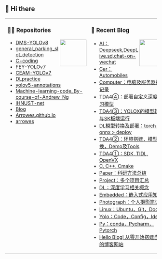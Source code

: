 ## 🧐 Hi there 

<table><tr><td valign="top" width="50%">

### 🐱‍🏍 Repositories

<img align="right" width="88" src="https://cdn.jsdelivr.net/gh/sun0225SUN/sun0225SUN/assets/images/technologist.png" />

<!-- START_SECTION:brain -->
* <a href='https://github.com/Arrowes/DMS-YOLOv8' target='_blank'>DMS-YOLOv8</a>
* <a href='https://github.com/Arrowes/general_parking_slot_detection' target='_blank'>general_parking_slot_detection</a>
* <a href='https://github.com/Arrowes/C-coding' target='_blank'>C-coding</a>
* <a href='https://github.com/Arrowes/FEY-YOLOv7' target='_blank'>FEY-YOLOv7</a>
* <a href='https://github.com/Arrowes/CEAM-YOLOv7' target='_blank'>CEAM-YOLOv7</a>
* <a href='https://github.com/Arrowes/DLpractice' target='_blank'>DLpractice</a>
* <a href='https://github.com/Arrowes/yolov5-annotations' target='_blank'>yolov5-annotations</a>
* <a href='https://github.com/Arrowes/Machine-learning-code_By-course-of-Andrew_Ng' target='_blank'>Machine-learning-code_By-course-of-Andrew_Ng</a>
* <a href='https://github.com/Arrowes/iHNUST-net' target='_blank'>iHNUST-net</a>
* <a href='https://github.com/Arrowes/Blog' target='_blank'>Blog</a>
* <a href='https://github.com/Arrowes/Arrowes.github.io' target='_blank'>Arrowes.github.io</a>
* <a href='https://github.com/Arrowes/arrowes' target='_blank'>arrowes</a>

<!-- END_SECTION:brain -->

</td><td valign="top" width="50%">

### 📃 Recent Blog

<img align="right" width="88" src="https://cdn.jsdelivr.net/gh/sun0225SUN/sun0225SUN/assets/images/astronaut.png" />

<!-- BLOG-POST-LIST:START -->
- [AI：Deepseek,DeepLive,sd,chat-on-wechat](https://wangyujie.space/AI/)
- [Car：Automobiles](https://wangyujie.space/Car/)
- [Computer：电脑及服务器折腾记录](https://wangyujie.space/Computer/)
- [TDA4④：部署自定义深度学习模型](https://wangyujie.space/TDA4VM4/)
- [TDA4③：YOLOX的模型转换与SK板端运行](https://wangyujie.space/TDA4VM3/)
- [DL模型转换及部署：torch &gt; onnx &gt; deploy](https://wangyujie.space/DLdeploy/)
- [TDA4②：环境搭建，模型转换，Demo及Tools](https://wangyujie.space/TDA4VM2/)
- [TDA4①：SDK, TIDL, OpenVX](https://wangyujie.space/TDA4VM/)
- [C, C++, Cmake](https://wangyujie.space/C/)
- [Paper：科研方法总结](https://wangyujie.space/Paper/)
- [Project：多个项目汇总](https://wangyujie.space/Project/)
- [DL：深度学习相关概念](https://wangyujie.space/DL/)
- [Embedded：嵌入式应用知识](https://wangyujie.space/Embedded/)
- [Photograph：个人摄影笔记](https://wangyujie.space/Photograph/)
- [Linux：Ubuntu，Git，Docker](https://wangyujie.space/Linux/)
- [Yolo：Code，Config，Ideas](https://wangyujie.space/Yolo/)
- [Py：conda，Pycharm，Pytorch](https://wangyujie.space/Pytorch/)
- [Hello Blog! 从零开始搭建自己的博客网站](https://wangyujie.space/Blog/)
<!-- BLOG-POST-LIST:END -->

<!--
</td>
  </tr>
  <tr>
    <td valign="top" width="50%">
-->

<!--

![Metrics](https://metrics.lecoq.io/arrowes?template=classic&languages=1&base=header%2C%20activity%2C%20community%2C%20repositories%2C%20metadata&base.indepth=false&base.hireable=false&base.skip=false&languages=false&languages.limit=8&languages.threshold=0%25&languages.other=false&languages.colors=github&languages.sections=most-used&languages.indepth=false&languages.analysis.timeout=15&languages.analysis.timeout.repositories=7.5&languages.categories=markup%2C%20programming&languages.recent.categories=markup%2C%20programming&languages.recent.load=300&languages.recent.days=14&config.timezone=Asia%2FShanghai)

</td><td valign="" width="50%">


  <img src="https://cdn.jsdelivr.net/gh/sun0225SUN/sun0225SUN/assets/images/coding.gif" /><br>

</td></tr></table>
-->


<!--
<tr><td>
  
[![Top Langs](https://github-readme-stats.vercel.app/api/top-langs/?username=Arrowes&layout=compact)](https://github.com/anuraghazra/github-readme-stats)
<img align="right" width="88" src="https://cdn.jsdelivr.net/gh/sun0225SUN/sun0225SUN/assets/images/technologist.png" />

</td></tr>
-->



<!--
**Arrowes/arrowes** is a ✨ _special_ ✨ repository because its `README.md` (this file) appears on your GitHub profile.

Here are some ideas to get you started:

- 🔭 I’m currently working on ...
- 🌱 I’m currently learning ...
- 👯 I’m looking to collaborate on ...
- 🤔 I’m looking for help with ...
- 💬 Ask me about ...
- 📫 How to reach me: ...
- 😄 Pronouns: ...
- ⚡ Fun fact: ...
-->
